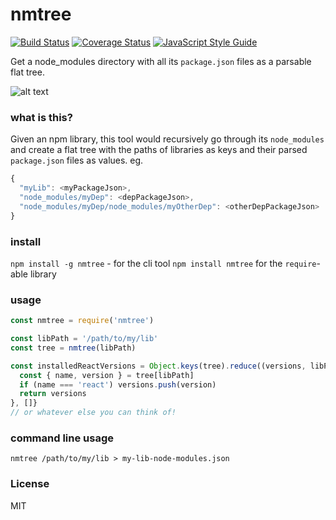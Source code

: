 # nmtree

[![Build Status](https://travis-ci.org/imsnif/nmtree.svg?branch=master)](https://travis-ci.org/imsnif/nmtree) [![Coverage Status](https://coveralls.io/repos/github/imsnif/nmtree/badge.svg?branch=master)](https://coveralls.io/github/imsnif/nmtree?branch=master) [![JavaScript Style Guide](https://img.shields.io/badge/code_style-standard-brightgreen.svg)](https://standardjs.com)

Get a node_modules directory with all its `package.json` files as a parsable flat tree.

![alt text](https://github.com/imsnif/nmtree/raw/master/docs/tty.gif )

### what is this?
Given an npm library, this tool would recursively go through its `node_modules` and create a flat tree with the paths of libraries as keys and their parsed `package.json` files as values.
eg.
```javascript
{
  "myLib": <myPackageJson>,
  "node_modules/myDep": <depPackageJson>,
  "node_modules/myDep/node_modules/myOtherDep": <otherDepPackageJson>
}
```
### install
`npm install -g nmtree` - for the cli tool
`npm install nmtree` for the `require`-able library

### usage
```javascript
const nmtree = require('nmtree')

const libPath = '/path/to/my/lib'
const tree = nmtree(libPath)

const installedReactVersions = Object.keys(tree).reduce((versions, libPath) => {
  const { name, version } = tree[libPath]
  if (name === 'react') versions.push(version)
  return versions
}, []}
// or whatever else you can think of!
```

### command line usage
```
nmtree /path/to/my/lib > my-lib-node-modules.json
```

### License
MIT

